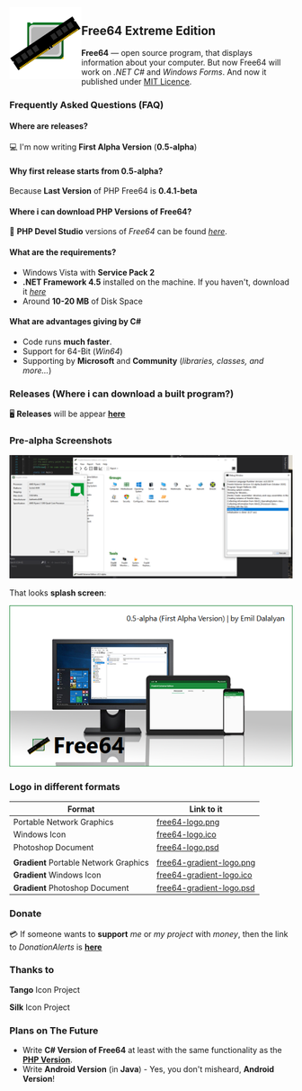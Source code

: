 <img width="128" height="128" align="left" alt="Free64 Logo"  src="free64-gradient-logo.png">

## Free64 Extreme Edition
**Free64** — open source program, that displays information about your computer. But now Free64 will work on *.NET C#* and *Windows Forms*. And now it published under [MIT Licence](LICENSE).

### Frequently Asked Questions (FAQ)

#### Where are releases?
:computer: I'm now writing **First Alpha Version** (**0.5-alpha**)

#### Why first release starts from 0.5-alpha?
Because **Last Version** of PHP Free64 is **0.4.1-beta**

#### Where i can download PHP Versions of Free64?
:floppy_disk: **PHP Devel Studio** versions of *Free64* can be found *[here](https://github.com/emildalalyan/free64)*.

#### What are the requirements?
  - Windows Vista with **Service Pack 2**
  - **.NET Framework 4.5** installed on the machine. If you haven't, download it *[here](https://microsoft.com/download/details.aspx?id=30653)*
  - Around **10-20 MB** of Disk Space
  
#### What are advantages giving by C#
  - Code runs **much faster**.
  - Support for 64-Bit (*Win64*)
  - Supporting by **Microsoft** and **Community** (*libraries, classes, and more...*)

### Releases (Where i can download a built program?)
:desktop_computer: **Releases** will be appear **[here](http://github.com/emildalalyan/Free64-Sharp/releases)**

### Pre-alpha Screenshots
![Image](screen-prealpha.png)

That looks **splash screen**:

![Image](splash.png)

### Logo in different formats
  | Format | Link to it |
  | ------ | ------ |
  | Portable Network Graphics | [free64-logo.png](https://github.com/emildalalyan/free64/blob/master/free64-logo.png?raw=true) |
  | Windows Icon | [free64-logo.ico](https://github.com/emildalalyan/free64/blob/master/free64-logo.ico?raw=true) |
  | Photoshop Document | [free64-logo.psd](https://github.com/emildalalyan/free64/blob/master/free64-logo.psd?raw=true) |
  |||
  | **Gradient** Portable Network Graphics | [free64-gradient-logo.png](https://github.com/emildalalyan/free64/blob/master/free64-gradient-logo.png?raw=true) |
  | **Gradient** Windows Icon | [free64-gradient-logo.ico](https://github.com/emildalalyan/free64/blob/master/free64-gradient-logo.ico?raw=true) |
  | **Gradient** Photoshop Document | [free64-gradient-logo.psd](https://github.com/emildalalyan/free64/blob/master/free64-gradient-logo.psd?raw=true) |

### Donate
:credit_card: If someone wants to **support** *me* or *my project* with *money*, then the link to *DonationAlerts* is [**here**](https://donationalerts.com/r/emildalalyan)

### Thanks to
**Tango** Icon Project

**Silk** Icon Project

### Plans on The Future
  - Write **C# Version of Free64** at least with the same functionality as the [**PHP Version**](http://github.com/emildalalyan/free64).
  - Write **Android Version** (in **Java**) - Yes, you don't misheard, **Android Version**!
